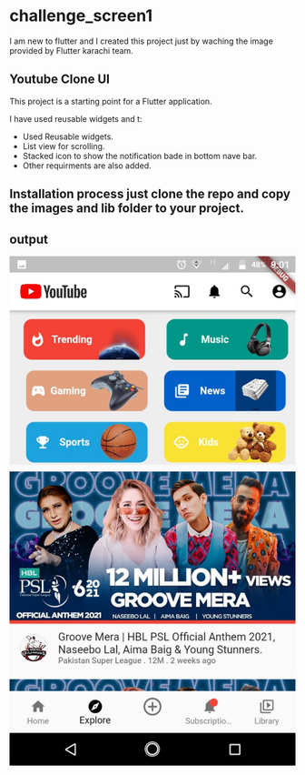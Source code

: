 # challenge_screen1

I am new to flutter and I created this project just by waching the image provided by Flutter karachi team.
## Youtube Clone UI

This project is a starting point for a Flutter application.

I have used reusable widgets and t:

- Used Reusable widgets.
- List view for scrolling.
- Stacked icon to show the notification bade in bottom nave bar.
- Other requirments are also added.

## Installation process just clone the repo and copy the images and lib folder to your project.


## output

![](images/challenge_one.jpeg)

